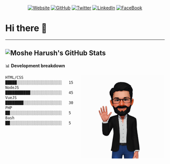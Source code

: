 <p align="center">
  <a href="https://www.webstorm.co.il/?utm_source=github&utm_medium=profile&utm_campaign=readme"><img src="https://img.shields.io/website?down_color=lightgrey&down_message=offline&up_color=green&up_message=online&url=https%3A%2F%2Fwww.webstorm.co.il&style=for-the-badge" alt="Website"></a>
	<a href="https://github.com/Mosharush"><img src="https://img.shields.io/github/followers/Mosharush.svg?label=GitHub&logo=github&style=for-the-badge" alt="GitHub"></a>
	<a href="https://twitter.com/MosheHarush"><img src="https://img.shields.io/twitter/follow/MosheHarush?label=Twitter&logo=twitter&style=for-the-badge" alt="Twitter"></a>
	<a href="https://www.linkedin.com/in/moshe-harush"><img src="https://img.shields.io/badge/LinkedIn--_.svg?label=LinkedIn&logo=linkedin&style=for-the-badge" alt="LinkedIn"></a>
	<a href="https://www.facebook.com/mosharush"><img src="https://img.shields.io/badge/facebook--_.svg?label=FaceBook&logo=facebook&style=for-the-badge" alt="FaceBook"></a>
</p>

# Hi there :wave:


---------
![Moshe Harush's GitHub Stats](https://github-readme-stats.vercel.app/api?username=Mosharush&hide=["stars"]&show_icons=true) 
-------
📊 **Development breakdown**

<img align="right" style="float: right;" src="https://raw.githubusercontent.com/Mosharush/Mosharush/master/MyEmoji.gif" alt="Hello Animation" />

```text
HTML/CSS            █████░░░░░░░░░░░░░░░░░░░░   15 
NodeJS              ███████████░░░░░░░░░░░░░░   45 
VueJS               ████████░░░░░░░░░░░░░░░░░   30
PHP                 ██░░░░░░░░░░░░░░░░░░░░░░░   5
Bash                ██░░░░░░░░░░░░░░░░░░░░░░░   5 
```
